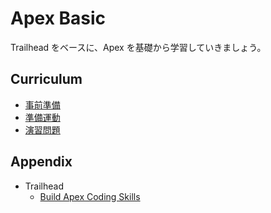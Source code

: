 # Apex Basic

Trailhead をベースに、Apex を基礎から学習していきましょう。

## Curriculum

- [事前準備](https://github.com/takahitomiyamoto/apex-basic/wiki/Prerequisite)
- [準備運動](https://github.com/takahitomiyamoto/apex-basic/wiki/Warm-up)
- [演習問題](https://github.com/takahitomiyamoto/apex-basic/wiki/Exercises)

## Appendix

- Trailhead
  - [Build Apex Coding Skills](https://trailhead.salesforce.com/ja/content/learn/trails/build-apex-coding-skills)
